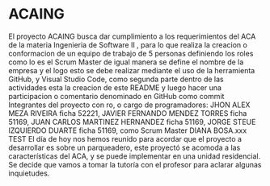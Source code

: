 # ACAING
El proyecto ACAING busca dar cumplimiento a los requerimientos del ACA  de la materia Ingenieria de Software II , para lo que realiza la creacion o conformacion de un equipo de trabajo de 5 personas definiendo los roles como lo es el Scrum Master de igual manera se define el nombre de la empresa y el logo esto se debe realizar mediante el uso de la herramienta GitHub, y Visual Studio Code, como segunda parte dentro de las actividades esta la creacion de este README y luego hacer una participacion o comentario denominado en GitHub como commit
Integrantes del proyecto con ro, o cargo de programadores: JHON ALEX MEZA RIVEIRA ficha 52221, JAVIER FERNANDO MENDEZ TORRES ficha 51169, JUAN CARLOS MARTINEZ HERNANDEZ ficha 51169, JORGE STEUE IZQUIERDO DUARTE 
ficha 51169, como Scrum Master DIANA BOSA.xxx
TEST
El día de hoy nos hemos reunido para acordar que el proyecto a desarrollar es sobre un parqueadero, este  proyectó se acomoda a las características del ACA, y se puede implementar en una unidad residencial. Se decide que vamos a tomar la tutoría con el profesor para aclarar algunas inquietudes.
